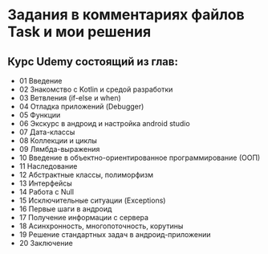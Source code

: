 # Задания в комментариях файлов Task и мои решения

## Курс Udemy состоящий из глав:

- 01 Введение
- 02 Знакомство c Kotlin и средой разработки
- 03 Ветвления (if-else и when)
- 04 Отладка приложений (Debugger)
- 05 Функции
- 06 Экскурс в андроид и настройка android studio
- 07 Дата-классы
- 08 Коллекции и циклы
- 09 Лямбда-выражения
- 10 Введение в объектно-ориентированное программирование (ООП)
- 11 Наследование
- 12 Абстрактные классы, полиморфизм
- 13 Интерфейсы
- 14 Работа с Null
- 15 Исключительные ситуации (Exceptions)
- 16 Первые шаги в андроид
- 17 Получение информации с сервера
- 18 Асинхронность, многопоточность, корутины
- 19 Решение стандартных задач в андроид-приложении
- 20 Заключение
